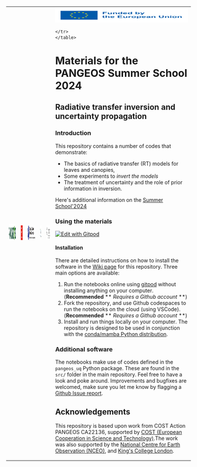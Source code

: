 <div style="float:right">
    <table>
    <tr>
        <td> <img src="https://github.com/jgomezdans/pangeos_uq/blob/main/figs/pangeos-small-1.png" alt="PANGEOS" style="width:200px;height:45px;"/> 
        <td> <img src="https://github.com/jgomezdans/pangeos_uq/blob/main/figs/kcl_logo.png" alt="King's College London" style="width:54px;height:40px;"/> 
        <td> <img src="https://github.com/jgomezdans/pangeos_uq/blob/main/figs/nceo_logo.png" alt="NCEO" style="width:200px;height:40px;"/> 
        <td> <img src="https://github.com/jgomezdans/pangeos_uq/blob/main/figs/multiply_logo.png" alt="H2020 Multiply" style="width:40px;height:40px;"/>
        <td> <img src="https://github.com/jgomezdans/pangeos_uq/blob/main/figs/cost_logo.png" alt="COST logo" style="width:100px;height:40px;"/>
        <td> <img src="https://github.com/jgomezdans/pangeos_uq/blob/main/figs/eu_emblem.png" alt="Funded by EU" style="width:800px;height:40px;"/>

    </tr>
    </table>
</div>

# Materials for the PANGEOS Summer School 2024
## Radiative transfer inversion and uncertainty propagation

### Introduction

This repository contains a number of codes that demonstrate:
* The basics of radiative transfer (RT) models for leaves and canopies,
* Some experiments to *invert the models*
* The treatment of uncertainty and the role of prior information in inversion.

Here's additional information on the [Summer School'2024](https://pangeos.eu/ss1/)

### Using the materials
[![Edit with Gitpod](https://gitpod.io/button/open-in-gitpod.svg)](https://gitpod.io/#https://github.com/jgomezdans/pangeos_uq)


#### Installation

There are detailed instructions on how to install the software in the [Wiki page](https://github.com/jgomezdans/pangeos_uq/wiki) for this repository. Three main options are available:
1. Run the notebooks online using [gitpod](https://gitpod.io/#https://github.com/jgomezdans/pangeos_uq/) without installing anything on your computer. (**Recommended** ** *Requires a Github account* **)
2. Fork the repository, and use Github codespaces to run the notebooks on the cloud (using VSCode). (**Recommended** ** *Requires a Github account* **)
3. Install and run things locally on your computer. The repository is designed to be used in conjunction with the [conda/mamba Python distribution]().


### Additional software
The notebooks make use of codes defined in the `pangeos_uq` Python package. These are found in the `src/` folder in the main repository. Feel free to have a look and poke around. Improvements and bugfixes are welcomed, make sure you let me know by flagging a [Github Issue report]().

## Acknowledgements
This repository is based upon work from COST Action PANGEOS CA22136, supported by [COST (European Cooperation in Science and Technology)](https://www.cost.eu/).The work was also supported by the [National Centre for Earth Observation (NCEO)](https://www.nceo.ac.uk/), and [King's College London](https://www.kcl.ac.uk/).
